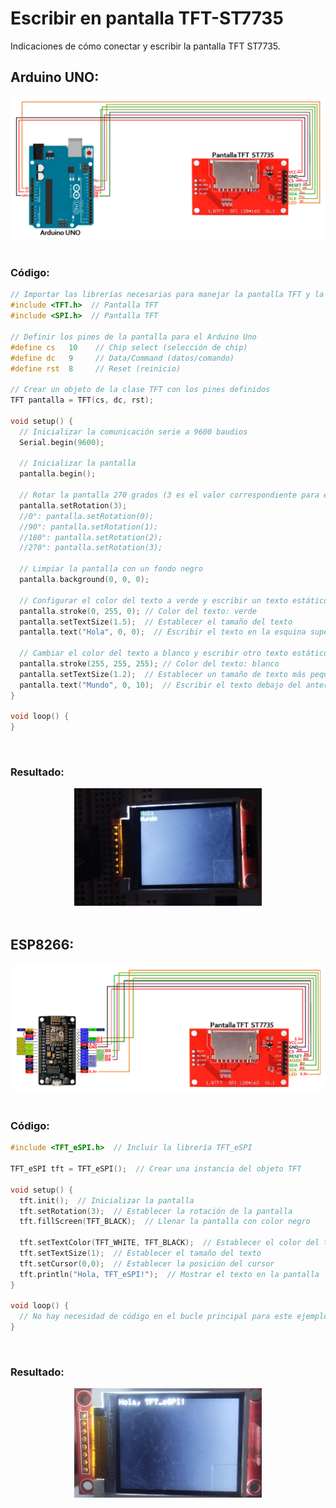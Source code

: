 # Escribir en pantalla TFT-ST7735
Indicaciones de cómo conectar y escribir la pantalla TFT ST7735.

## Arduino UNO:
<div align="center">
    <img src="conexion_arduino_tft-st7735.png" width="800px"/>  
</div>

<br>

### Código:

```c++
// Importar las librerías necesarias para manejar la pantalla TFT y la comunicación SPI
#include <TFT.h>  // Pantalla TFT
#include <SPI.h>  // Pantalla TFT

// Definir los pines de la pantalla para el Arduino Uno
#define cs   10    // Chip select (selección de chip)
#define dc   9     // Data/Command (datos/comando)
#define rst  8     // Reset (reinicio)

// Crear un objeto de la clase TFT con los pines definidos
TFT pantalla = TFT(cs, dc, rst);

void setup() {
  // Inicializar la comunicación serie a 9600 baudios
  Serial.begin(9600);

  // Inicializar la pantalla
  pantalla.begin();  
  
  // Rotar la pantalla 270 grados (3 es el valor correspondiente para esta rotación)
  pantalla.setRotation(3);
  //0°: pantalla.setRotation(0);
  //90°: pantalla.setRotation(1);
  //180°: pantalla.setRotation(2);
  //270°: pantalla.setRotation(3);
  
  // Limpiar la pantalla con un fondo negro
  pantalla.background(0, 0, 0);

  // Configurar el color del texto a verde y escribir un texto estático en la pantalla
  pantalla.stroke(0, 255, 0); // Color del texto: verde
  pantalla.setTextSize(1.5);  // Establecer el tamaño del texto
  pantalla.text("Hola", 0, 0);  // Escribir el texto en la esquina superior izquierda

  // Cambiar el color del texto a blanco y escribir otro texto estático en la pantalla
  pantalla.stroke(255, 255, 255); // Color del texto: blanco
  pantalla.setTextSize(1.2);  // Establecer un tamaño de texto más pequeño
  pantalla.text("Mundo", 0, 10);  // Escribir el texto debajo del anterior, con un desplazamiento en Y
}

void loop() {
}
```
<br>

### Resultado:
<div align="center">
    <img src="resultado_TFT.jpg" width="300px"/>  
</div>

<br>

## ESP8266:
<div align="center">
    <img src="conexion_ESP8266_tft-st7735.png" width="800px"/>  
</div>

<br>

### Código:
```c++
#include <TFT_eSPI.h>  // Incluir la librería TFT_eSPI

TFT_eSPI tft = TFT_eSPI();  // Crear una instancia del objeto TFT

void setup() {
  tft.init();  // Inicializar la pantalla
  tft.setRotation(3);  // Establecer la rotación de la pantalla
  tft.fillScreen(TFT_BLACK);  // Llenar la pantalla con color negro

  tft.setTextColor(TFT_WHITE, TFT_BLACK);  // Establecer el color del texto
  tft.setTextSize(1);  // Establecer el tamaño del texto
  tft.setCursor(0,0);  // Establecer la posición del cursor
  tft.println("Hola, TFT_eSPI!");  // Mostrar el texto en la pantalla
}

void loop() {
  // No hay necesidad de código en el bucle principal para este ejemplo
}
```
<br>

### Resultado:
<div align="center">
    <img src="resultado_TFT_esp8266.jpg" width="300px"/>  
</div>
